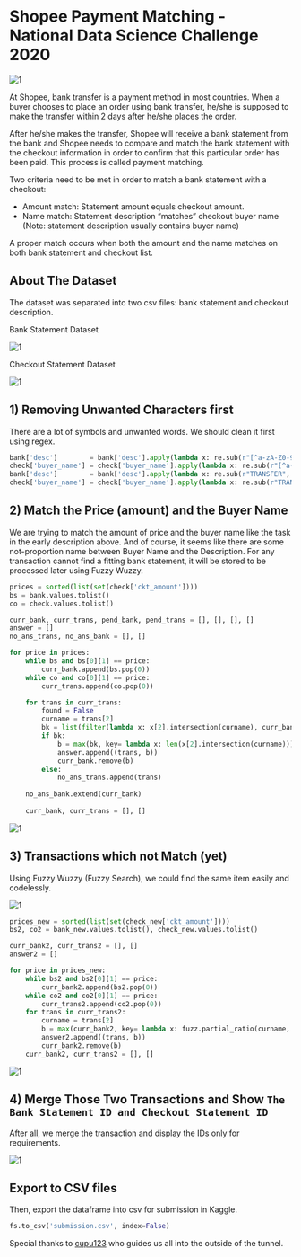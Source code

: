 # Shopee Payment Matching - National Data Science Challenge 2020
![1](https://github.com/brdx88/Shopee-Payment-Matching/blob/main/images/logo.png)

At Shopee, bank transfer is a payment method in most countries. When a buyer chooses to place an order using bank transfer, he/she is supposed to make the transfer within 2 days after he/she places the order.

After he/she makes the transfer, Shopee will receive a bank statement from the bank and Shopee needs to compare and match the bank statement with the checkout information in order to confirm that this particular order has been paid. This process is called payment matching.

Two criteria need to be met in order to match a bank statement with a checkout:
- Amount match: Statement amount equals checkout amount.
- Name match: Statement description “matches” checkout buyer name (Note: statement description usually contains buyer name)

A proper match occurs when both the amount and the name matches on both bank statement and checkout list.

## About The Dataset
The dataset was separated into two csv files: bank statement and checkout description.

Bank Statement Dataset

![1](https://github.com/brdx88/Shopee-Payment-Matching/blob/main/images/1.png)

Checkout Statement Dataset

![1](https://github.com/brdx88/Shopee-Payment-Matching/blob/main/images/2.png)

## 1) Removing Unwanted Characters first
There are a lot of symbols and unwanted words. We should clean it first using regex.

```python
bank['desc']        = bank['desc'].apply(lambda x: re.sub(r"[^a-zA-Z0-9]+", ' ', x))
check['buyer_name'] = check['buyer_name'].apply(lambda x: re.sub(r"[^a-zA-Z0-9]+", ' ', x))
bank['desc']        = bank['desc'].apply(lambda x: re.sub(r"TRANSFER", ' ', x))
check['buyer_name'] = check['buyer_name'].apply(lambda x: re.sub(r"TRANSFER", ' ', x))
```

## 2) Match the Price (amount) and the Buyer Name
We are trying to match the amount of price and the buyer name like the task in the early description above.
And of course, it seems like there are some not-proportion name between Buyer Name and the Description.
For any transaction cannot find a fitting bank statement, it will be stored to be processed later using Fuzzy Wuzzy.

```python
prices = sorted(list(set(check['ckt_amount'])))
bs = bank.values.tolist()
co = check.values.tolist()

curr_bank, curr_trans, pend_bank, pend_trans = [], [], [], []
answer = []
no_ans_trans, no_ans_bank = [], []

for price in prices:
    while bs and bs[0][1] == price:
        curr_bank.append(bs.pop(0))
    while co and co[0][1] == price:
        curr_trans.append(co.pop(0))

    for trans in curr_trans:
        found = False
        curname = trans[2]
        bk = list(filter(lambda x: x[2].intersection(curname), curr_bank))
        if bk:
            b = max(bk, key= lambda x: len(x[2].intersection(curname)))
            answer.append((trans, b))
            curr_bank.remove(b)
        else:
            no_ans_trans.append(trans)
            
    no_ans_bank.extend(curr_bank)
            
    curr_bank, curr_trans = [], []

```
![1](https://github.com/brdx88/Shopee-Payment-Matching/blob/main/images/3.png)

## 3) Transactions which not Match (yet)
Using Fuzzy Wuzzy (Fuzzy Search), we could find the same item easily and codelessly.

![1](https://github.com/brdx88/Shopee-Payment-Matching/blob/main/images/4.png)


```python
prices_new = sorted(list(set(check_new['ckt_amount'])))
bs2, co2 = bank_new.values.tolist(), check_new.values.tolist()

curr_bank2, curr_trans2 = [], []
answer2 = []

for price in prices_new:
    while bs2 and bs2[0][1] == price:
        curr_bank2.append(bs2.pop(0))
    while co2 and co2[0][1] == price:
        curr_trans2.append(co2.pop(0))
    for trans in curr_trans2:
        curname = trans[2]
        b = max(curr_bank2, key= lambda x: fuzz.partial_ratio(curname, x[2]))
        answer2.append((trans, b))
        curr_bank2.remove(b)
    curr_bank2, curr_trans2 = [], []

```
![1](https://github.com/brdx88/Shopee-Payment-Matching/blob/main/images/5.png)

## 4) Merge Those Two Transactions and Show `The Bank Statement ID and Checkout Statement ID`
After all, we merge the transaction and display the IDs only for requirements.

![1](https://github.com/brdx88/Shopee-Payment-Matching/blob/main/images/6.png)

## Export to CSV files
Then, export the dataframe into csv for submission in Kaggle.
```python
fs.to_csv('submission.csv', index=False)
```

Special thanks to [cupu123](https://www.kaggle.com/matheusaaron/payment-matching-by-cupu123) who guides us all into the outside of the tunnel.

